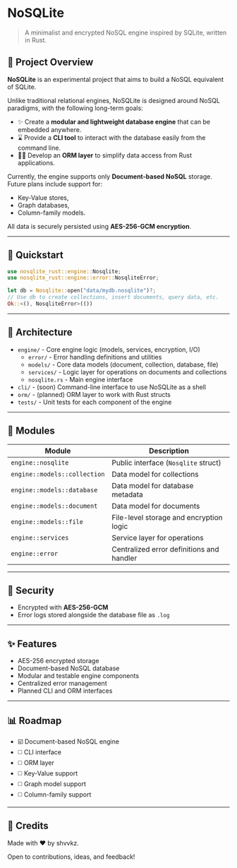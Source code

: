 # NoSQLite

> A minimalist and encrypted NoSQL engine inspired by SQLite, written in Rust.

## 🧠 Project Overview

**NoSQLite** is an experimental project that aims to build a NoSQL equivalent of SQLite.

Unlike traditional relational engines, NoSQLite is designed around NoSQL paradigms, with the following long-term goals:

- ✨ Create a **modular and lightweight database engine** that can be embedded anywhere.
- ⌛ Provide a **CLI tool** to interact with the database easily from the command line.
- 🧑‍💻 Develop an **ORM layer** to simplify data access from Rust applications.

Currently, the engine supports only **Document-based NoSQL** storage.
Future plans include support for:

- Key-Value stores,
- Graph databases,
- Column-family models.

All data is securely persisted using **AES-256-GCM encryption**.

---

## 🚀 Quickstart

```rust
use nosqlite_rust::engine::Nosqlite;
use nosqlite_rust::engine::error::NosqliteError;

let db = Nosqlite::open("data/mydb.nosqlite")?;
// Use db to create collections, insert documents, query data, etc.
Ok::<(), NosqliteError>(())
```

---

## 🔀 Architecture

- `engine/` - Core engine logic (models, services, encryption, I/O)
  - `error/` - Error handling definitions and utilities
  - `models/` - Core data models (document, collection, database, file)
  - `services/` - Logic layer for operations on documents and collections
  - `nosqlite.rs` - Main engine interface
- `cli/` - (soon) Command-line interface to use NoSQLite as a shell
- `orm/` - (planned) ORM layer to work with Rust structs
- `tests/` - Unit tests for each component of the engine

---

## 📆 Modules

| Module                       | Description                               |
| ---------------------------- | ----------------------------------------- |
| `engine::nosqlite`           | Public interface (`Nosqlite` struct)      |
| `engine::models::collection` | Data model for collections                |
| `engine::models::database`   | Data model for database metadata          |
| `engine::models::document`   | Data model for documents                  |
| `engine::models::file`       | File-level storage and encryption logic   |
| `engine::services`           | Service layer for operations              |
| `engine::error`              | Centralized error definitions and handler |

---

## 🔐 Security

- Encrypted with **AES-256-GCM**
- Error logs stored alongside the database file as `.log`

---

## ✨ Features

- AES-256 encrypted storage
- Document-based NoSQL database
- Modular and testable engine components
- Centralized error management
- Planned CLI and ORM interfaces

---

## 📊 Roadmap

- ☑️ Document-based NoSQL engine
- ◻️ CLI interface
- ◻️ ORM layer
- ◻️ Key-Value support
- ◻️ Graph model support
- ◻️ Column-family support

---

## 🙏 Credits

Made with ❤️ by shvvkz.

Open to contributions, ideas, and feedback!

